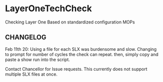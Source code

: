 # LayerOneTechCheck
Checking Layer One Based on standardized configuration MOPs

CHANGELOG
----------
Feb 11th 20:
Using a file for each SLX was burdensome and slow. Changing to prompt for number of cycles the check can repeat. then, simply copy and paste a show run into the script.

Contact Chancellor for Issue requests.
This currently does not support multiple SLX files at once.
